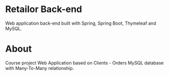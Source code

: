# Retailor Back-end
Web application back-end built with Spring, Spring Boot, Thymeleaf and MySQL.

# About
Course project
Web Application based on Clients - Orders MySQL database with Many-To-Many relationship.

